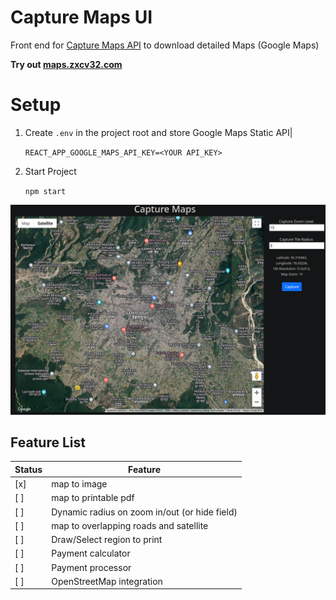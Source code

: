 # Capture Maps UI

Front end for [Capture Maps API](https://github.com/zxcV32/capture-maps-api) to download detailed
Maps (Google Maps)

**Try out [maps.zxcv32.com](https://maps.zxcv32.com/)**

# Setup
1. Create `.env` in the project root and store Google Maps Static API|

   `REACT_APP_GOOGLE_MAPS_API_KEY=<YOUR API_KEY>`
2. Start Project

   `npm start`

![img.png](assets/img.png)

## Feature List

| Status | Feature                                       | 
|--------|-----------------------------------------------|
| [x]    | map to image                                  |
| [ ]    | map to printable pdf                          |
| [ ]    | Dynamic radius on zoom in/out (or hide field) |
| [ ]    | map to overlapping roads and satellite        |
| [ ]    | Draw/Select region to print                   |
| [ ]    | Payment calculator                            |
| [ ]    | Payment processor                             |
| [ ]    | OpenStreetMap integration                     |



